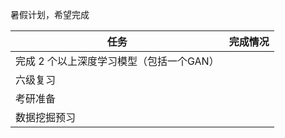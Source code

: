 暑假计划，希望完成

| 任务                                     | 完成情况 |
| ---------------------------------------- | -------- |
| 完成 2 个以上深度学习模型（包括一个GAN） |          |
| 六级复习                                 |          |
| 考研准备                                 |          |
| 数据挖掘预习                             |          |

